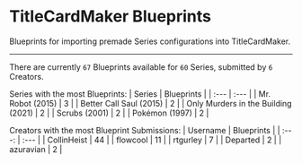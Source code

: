 # TitleCardMaker Blueprints

Blueprints for importing premade Series configurations into TitleCardMaker.

---

There are currently `67` Blueprints available for `60` Series, submitted by `6` Creators.

Series with the most Blueprints:
| Series | Blueprints |
| :--- | :--- |
| Mr. Robot (2015) | 3 |
| Better Call Saul (2015) | 2 |
| Only Murders in the Building (2021) | 2 |
| Scrubs (2001) | 2 |
| Pokémon (1997) | 2 |

Creators with the most Blueprint Submissions:
| Username | Blueprints |
| :---: | :--- |
| CollinHeist | 44 |
| flowcool | 11 |
| rtgurley | 7 |
| Departed | 2 |
| azuravian | 2 |
